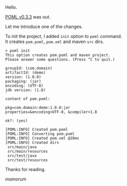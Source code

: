 Hello.

[POML v0.3.3](https://github.com/mamorum/poml/releases/tag/v0.3.3) was out.

Let me introduce one of the changes.  

To init the project, I added `init` option to `poml` command.  
It creates `pom.poml`, `pom.xml` and maven `src` dirs.

```
> poml init
This option creates pom.poml and maven project.
Please answer some questions. (Press ^C to quit.)

groupId: (com.domain)
artifactId: (demo)
version: (1.0.0)
packaging: (jar)
encoding: (UTF-8)
jdk version: (1.8)

content of pom.poml:

pkg=com.domain:demo:1.0.0:jar
properties=&encoding>UTF-8, &compiler>1.8

ok?: (yes)

[POML:INFO] Created pom.poml
[POML:INFO] Converting pom.poml
[POML:INFO] Created pom.xml @28ms
[POML:INFO] Created dirs
 src/main/java
 src/main/resources
 src/test/java
 src/test/resources
```

Thanks for reading.

_mamorum_